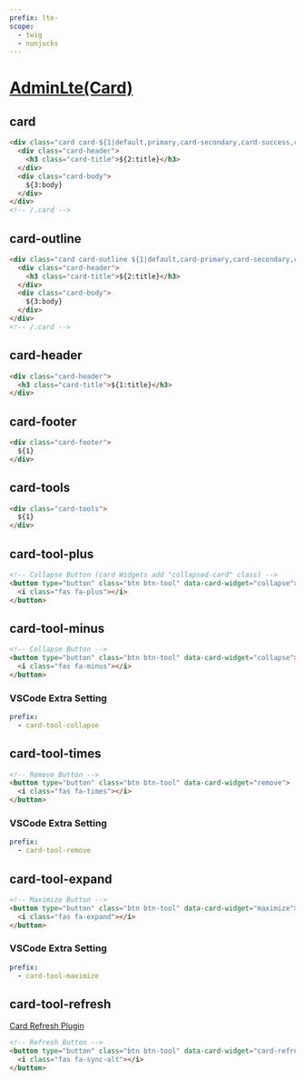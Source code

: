 ```yaml
---
prefix: lte-
scope: 
  - twig
  - nunjucks
---
```

[AdminLte(Card)](https://adminlte.io/docs/3.2/components/cards.html)
=======================

card
---------------------

```html
<div class="card card-${1|default,primary,card-secondary,card-success,card-info,card-warning,card-danger,card-dark|}">
  <div class="card-header">
    <h3 class="card-title">${2:title}</h3>
  </div>
  <div class="card-body">
    ${3:body}
  </div>
</div>
<!-- /.card -->
```

card-outline
---------------------

```html
<div class="card card-outline ${1|default,card-primary,card-secondary,card-success,card-info,card-warning,card-danger,card-dark}">
  <div class="card-header">
    <h3 class="card-title">${2:title}</h3>
  </div>
  <div class="card-body">
    ${3:body}
  </div>
</div>
<!-- /.card -->
```

card-header
---------------------

```html
<div class="card-header">
  <h3 class="card-title">${1:title}</h3>
</div>
```

card-footer
---------------------

```html
<div class="card-footer">
  ${1}
</div>
```

card-tools
---------------------

```html
<div class="card-tools">
  ${1}
</div>
```

card-tool-plus
---------------------

```html
<!-- Collapse Button (card Widgets add "collapsed-card" class) -->
<button type="button" class="btn btn-tool" data-card-widget="collapse">
  <i class="fas fa-plus"></i>
</button>
```

card-tool-minus
---------------------

```html
<!-- Collapse Button -->
<button type="button" class="btn btn-tool" data-card-widget="collapse">
  <i class="fas fa-minus"></i>
</button>
```

### VSCode Extra Setting

```yaml
prefix:
  - card-tool-collapse

```

card-tool-times
---------------------

```html
<!-- Remove Button -->
<button type="button" class="btn btn-tool" data-card-widget="remove">
  <i class="fas fa-times"></i>
</button>
```

### VSCode Extra Setting

```yaml
prefix:
  - card-tool-remove
```

card-tool-expand
---------------------

```html
<!-- Maximize Button -->
<button type="button" class="btn btn-tool" data-card-widget="maximize">
  <i class="fas fa-expand"></i>
</button>
```

### VSCode Extra Setting

```yaml
prefix:
  - card-tool-maximize
```

card-tool-refresh
---------------------

[Card Refresh Plugin](https://adminlte.io/docs/3.2/javascript/card-refresh.html)

```html
<!-- Refresh Button -->
<button type="button" class="btn btn-tool" data-card-widget="card-refresh" data-source="${1:/widget.html}">
  <i class="fas fa-sync-alt"></i>
</button>
```

